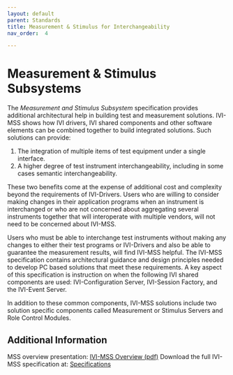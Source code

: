 ```yaml
---
layout: default
parent: Standards
title: Measurement & Stimulus for Interchangeability
nav_order:  4

---
```


# Measurement & Stimulus Subsystems

The *Measurement and Stimulus Subsystem* specification
provides additional architectural help in building test and measurement
solutions. IVI-MSS shows how IVI drivers, IVI shared components and
other software elements can be combined together to build integrated
solutions. Such solutions can provide:

1. The integration of multiple items of test equipment under a single
    interface.
1. A higher degree of test instrument interchangeability, including in
    some cases semantic interchangeability.

These two benefits come at the expense of additional cost and complexity
beyond the requirements of IVI-Drivers. Users who are willing to
consider making changes in their application programs when an instrument
is interchanged or who are not concerned about aggregating several
instruments together that will interoperate with multiple vendors, will
not need to be concerned about IVI-MSS.

Users who must be able to interchange test instruments without making
any changes to either their test programs or IVI-Drivers and also be
able to guarantee the measurement results, will find IVI-MSS helpful.
The IVI-MSS specification contains architectural guidance and design
principles needed to develop PC based solutions that meet these
requirements. A key aspect of this specification is instruction on when
the following IVI shared components are used: IVI-Configuration Server,
IVI-Session Factory, and the IVI-Event Server.

In addition to these common components, IVI-MSS solutions include two
solution specific components called Measurement or Stimulus Servers and
Role Control Modules.

## Additional Information

MSS overview presentation: [IVI-MSS Overview (pdf)](../assets/docs/MSS-Overview.pdf)
Download the full IVI-MSS specification at:
[Specifications](../specifications/default.html)
